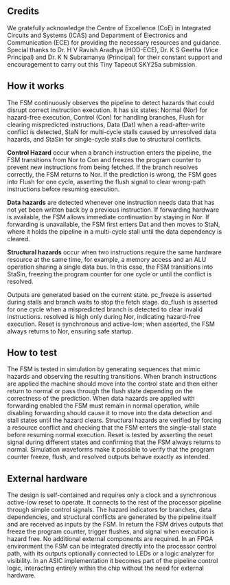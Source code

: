 <!---

This file is used to generate your project datasheet. Please fill in the information below and delete any unused
sections.

You can also include images in this folder and reference them in the markdown. Each image must be less than
512 kb in size, and the combined size of all images must be less than 1 MB.
-->
## Credits 
We gratefully acknowledge the Centre of Excellence (CoE) in Integrated Circuits and Systems (ICAS) and Department of Electronics and Communication (ECE) for providing the necessary resources and guidance. Special thanks to Dr. H V Ravish Aradhya (HOD-ECE), Dr. K S Geetha (Vice Principal) and Dr. K N Subramanya (Principal) for their constant support and encouragement to carry out this Tiny Tapeout SKY25a submission.

## How it works

The FSM continuously observes the pipeline to detect hazards that could disrupt correct instruction execution. It has six states: Normal (Nor) for hazard-free execution, Control (Con) for handling branches, Flush for clearing mispredicted instructions, Data (Dat) when a read-after-write conflict is detected, StaN for multi-cycle stalls caused by unresolved data hazards, and StaSin for single-cycle stalls due to structural conflicts.

**Control Hazard** occur when a branch instruction enters the pipeline, the FSM transitions from Nor to Con and freezes the program counter to prevent new instructions from being fetched. If the branch resolves correctly, the FSM returns to Nor. If the prediction is wrong, the FSM goes into Flush for one cycle, asserting the flush signal to clear wrong-path instructions before resuming execution.

**Data hazards** are detected whenever one instruction needs data that has not yet been written back by a previous instruction. If forwarding hardware is available, the FSM allows immediate continuation by staying in Nor. If forwarding is unavailable, the FSM first enters Dat and then moves to StaN, where it holds the pipeline in a multi-cycle stall until the data dependency is cleared.

**Structural hazards** occur when two instructions require the same hardware resource at the same time, for example, a memory access and an ALU operation sharing a single data bus. In this case, the FSM transitions into StaSin, freezing the program counter for one cycle or until the conflict is resolved.

Outputs are generated based on the current state. pc_freeze is asserted during stalls and branch waits to stop the fetch stage. do_flush is asserted for one cycle when a mispredicted branch is detected to clear invalid instructions. resolved is high only during Nor, indicating hazard-free execution. Reset is synchronous and active-low; when asserted, the FSM always returns to Nor, ensuring safe startup.

## How to test

The FSM is tested in simulation by generating sequences that mimic hazards and observing the resulting transitions. When branch instructions are applied the machine should move into the control state and then either return to normal or pass through the flush state depending on the correctness of the prediction. When data hazards are applied with forwarding enabled the FSM must remain in normal operation, while disabling forwarding should cause it to move into the data detection and stall states until the hazard clears. Structural hazards are verified by forcing a resource conflict and checking that the FSM enters the single-stall state before resuming normal execution. Reset is tested by asserting the reset signal during different states and confirming that the FSM always returns to normal. Simulation waveforms make it possible to verify that the program counter freeze, flush, and resolved outputs behave exactly as intended.

## External hardware

The design is self-contained and requires only a clock and a synchronous active-low reset to operate. It connects to the rest of the processor pipeline through simple control signals. The hazard indicators for branches, data dependencies, and structural conflicts are generated by the pipeline itself and are received as inputs by the FSM. In return the FSM drives outputs that freeze the program counter, trigger flushes, and signal when execution is hazard free. No additional external components are required. In an FPGA environment the FSM can be integrated directly into the processor control path, with its outputs optionally connected to LEDs or a logic analyzer for visibility. In an ASIC implementation it becomes part of the pipeline control logic, interacting entirely within the chip without the need for external hardware.
